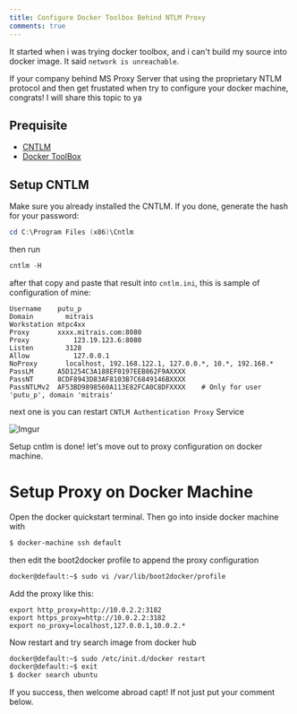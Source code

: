 ```yaml
---
title: Configure Docker Toolbox Behind NTLM Proxy
comments: true
---
```

It started when i was trying docker toolbox, and i can't build my source into docker image. It said `network is unreachable`.

If your company behind MS Proxy Server that using the proprietary NTLM protocol and then get frustated when try to configure your docker machine, congrats! I will share this topic to ya

## Prequisite
* [CNTLM](http://cntlm.sourceforge.net/)
* [Docker ToolBox](https://www.docker.com/products/docker-toolbox)

## Setup CNTLM
Make sure you already installed the CNTLM. If you done, generate the hash for your password:
```powershell
cd C:\Program Files (x86)\Cntlm
```

then run
```powershell
cntlm -H
```

after that copy and paste that result into `cntlm.ini`, this is sample of configuration of mine:

```
Username    putu_p
Domain		  mitrais
Workstation mtpc4xx
Proxy       xxxx.mitrais.com:8080
Proxy		    123.19.123.6:8080
Listen		  3128
Allow		    127.0.0.1
NoProxy		  localhost, 192.168.122.1, 127.0.0.*, 10.*, 192.168.*
PassLM      A5D1254C3A188EF0197EEB862F9AXXXX
PassNT      8CDF8943D83AF8103B7C6849146BXXXX
PassNTLMv2  AF53BD9898560A113E82FCA0C8DFXXXX    # Only for user 'putu_p', domain 'mitrais'
```
next one is you can restart `CNTLM Authentication Proxy` Service

![Imgur](http://i.imgur.com/eHbtxOL.jpg)

Setup cntlm is done! let's move out to proxy configuration on docker machine.

# Setup Proxy on Docker Machine
Open the docker quickstart terminal. 
Then go into inside docker machine with
```bash
$ docker-machine ssh default
```
then edit the boot2docker profile to append the proxy configuration
```bash
docker@default:~$ sudo vi /var/lib/boot2docker/profile 
```
Add the proxy like this:
```
export http_proxy=http://10.0.2.2:3182
export https_proxy=http://10.0.2.2:3182
export no_proxy=localhost,127.0.0.1,10.0.2.*
```
Now restart and try search image from docker hub
```bash
docker@default:~$ sudo /etc/init.d/docker restart
docker@default:~$ exit
$ docker search ubuntu
```

If you success, then welcome abroad capt! If not just put your comment below.
